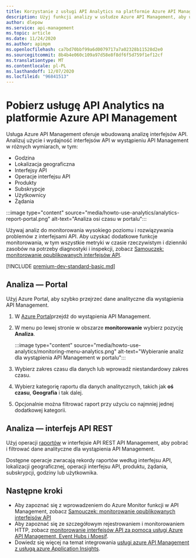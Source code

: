 ```yaml
---
title: Korzystanie z usługi API Analytics na platformie Azure API Management | Microsoft Docs
description: Użyj funkcji analizy w usłudze Azure API Management, aby ułatwić zrozumienie i kategoryzację użycia interfejsów API i wydajności interfejsu API.
author: dlepow
ms.service: api-management
ms.topic: article
ms.date: 11/24/2020
ms.author: apimpm
ms.openlocfilehash: ca7bd70bbf99a6d0079717a7a02328b11528d2e0
ms.sourcegitcommit: 8b4b4e060c109a97d58e8f8df6f5d759f1ef12cf
ms.translationtype: MT
ms.contentlocale: pl-PL
ms.lasthandoff: 12/07/2020
ms.locfileid: "96841513"
---
```

# <a name="get-api-analytics-in-azure-api-management"></a>Pobierz usługę API Analytics na platformie Azure API Management

Usługa Azure API Management oferuje wbudowaną analizę interfejsów API. Analizuj użycie i wydajność interfejsów API w wystąpieniu API Management w różnych wymiarach, w tym:

* Godzina
* Lokalizacja geograficzna
* Interfejsy API
* Operacje interfejsu API
* Produkty
* Subskrypcje
* Użytkownicy
* Żądania

:::image type="content" source="media/howto-use-analytics/analytics-report-portal.png" alt-text="Analiza osi czasu w portalu":::

Używaj analiz do monitorowania wysokiego poziomu i rozwiązywania problemów z interfejsami API. Aby uzyskać dodatkowe funkcje monitorowania, w tym wszystkie metryki w czasie rzeczywistym i dzienniki zasobów na potrzeby diagnostyki i inspekcji, zobacz [Samouczek: monitorowanie opublikowanych interfejsów API](api-management-howto-use-azure-monitor.md).

[!INCLUDE [premium-dev-standard-basic.md](../../includes/api-management-availability-premium-dev-standard-basic.md)]

## <a name="analytics---portal"></a>Analiza — Portal

Użyj Azure Portal, aby szybko przejrzeć dane analityczne dla wystąpienia API Management.

1. W [Azure Portal](https://portal.azure.com)przejdź do wystąpienia API Management. 
1. W menu po lewej stronie w obszarze **monitorowanie** wybierz pozycję **Analiza**.

    :::image type="content" source="media/howto-use-analytics/monitoring-menu-analytics.png" alt-text="Wybieranie analiz dla wystąpienia API Management w portalu":::  
1. Wybierz zakres czasu dla danych lub wprowadź niestandardowy zakres czasu.
1. Wybierz kategorię raportu dla danych analitycznych, takich jak **oś czasu**, **Geografia** i tak dalej.
1. Opcjonalnie można filtrować raport przy użyciu co najmniej jednej dodatkowej kategorii.

## <a name="analytics---rest-api"></a>Analiza — interfejs API REST

Użyj operacji [raportów](/rest/api/apimanagement/2019-12-01/reports) w interfejsie API REST API Management, aby pobrać i filtrować dane analityczne dla wystąpienia API Management.

Dostępne operacje zwracają rekordy raportów według interfejsu API, lokalizacji geograficznej, operacji interfejsu API, produktu, żądania, subskrypcji, godziny lub użytkownika.

## <a name="next-steps"></a>Następne kroki

* Aby zapoznać się z wprowadzeniem do Azure Monitor funkcji w API Management, zobacz [Samouczek: monitorowanie opublikowanych interfejsów API](api-management-howto-use-azure-monitor.md)
* Aby zapoznać się ze szczegółowym rejestrowaniem i monitorowaniem HTTP, zobacz [monitorowanie interfejsów API za pomocą usługi Azure API Management, Event Hubs i Moesif](api-management-log-to-eventhub-sample.md).
* Dowiedz się więcej na temat integrowania [usługi azure API Management z usługą azure Application Insights](api-management-howto-app-insights.md).